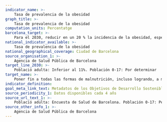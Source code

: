 ```yaml
---
indicator_name: >-
    Tasa de prevalencia de la obesidad
graph_title: >-
    Tasa de prevalencia de la obesidad
computation_units: Percentatge
barcelona_target: >-
    Para el 2030, reducir en un 20 % la incidencia de la obesidad, especialmente en la infancia 
national_indicator_available: >-
    Tasa de prevalencia de la obesidad
national_geographical_coverage: Ciudad de Barcelona 
source_organisation_1: >-
    Agencia de Salud Pública de Barcelona
target_line_2030: >-
    Població adulta: Inferior al 11%. Población 0-17: Por determinar 
target_name: >-
    Poner fin a todas las formas de malnutrición, incluso logrando, a más tardar en el 2025, las metas convenidas internacionalmente sobre el retraso del crecimiento y la emaciación de los menores de 5 años, y abordar las necesidades de nutrición de las adolescentes, las mujeres embarazadas y lactantes, y las personas mayores
indicator_definition:
goal_meta_link_text: Metadatos de los Objetivos de Desarrollo Sostenible de las Naciones Unidas (pdf 894kB)
source_periodicity_1: Datos disponibles cada 4 añs
source_url_text_1: >-
    Població adulta: Encuesta de Salud de Barcelona. Población 0-17: Pendiente obtención datos
source_other_info_1: >-
    Agencia de Salud Pública de Barcelona
---
```



